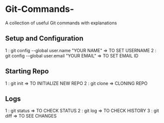 # Git-Commands-
A collection of useful Git commands with explanations
<br>
 
## Setup and Configuration
1 : git config --global user.name "YOUR NAME"    => TO SET USERNAME
2 : git config --global user.email "YOUR EMAIL"  => TO SET EMAIL ID

## Starting Repo
1 : git init => TO INITIALIZE NEW REPO
2 : git clone <COPY LINK> => CLONING REPO

## Logs
1 : git status => TO CHECK STATUS
2 : git log    => TO CHECK HISTORY
3 : git diff   => TO SEE CHANGES


 



